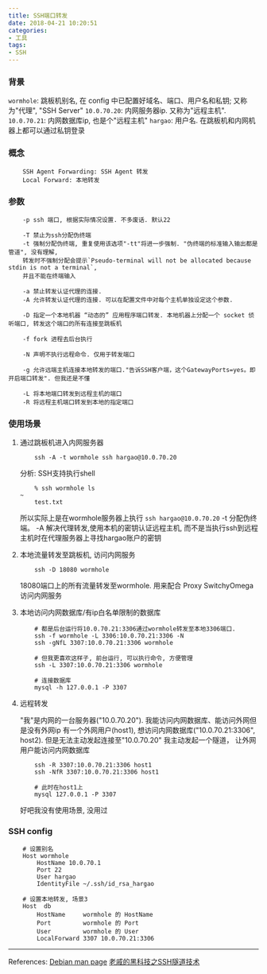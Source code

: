 ```yaml
---
title: SSH端口转发
date: 2018-04-21 10:20:51
categories:
- 工具
tags:
- SSH
---
```


### 背景

`wormhole`: 跳板机别名, 在 config 中已配置好域名、端口、用户名和私钥; 又称为"代理", "SSH Server"
`10.0.70.20`: 内网服务器ip. 又称为"远程主机".
`10.0.70.21`: 内网数据库ip, 也是个"远程主机"
`hargao`: 用户名. 在跳板机和内网机器上都可以通过私钥登录

### 概念

```
    SSH Agent Forwarding: SSH Agent 转发
    Local Forward: 本地转发
```

<!-- more -->

### 参数

```
    -p ssh 端口, 根据实际情况设置. 不多废话. 默认22

    -T 禁止为ssh分配伪终端
    -t 强制分配伪终端, 重复使用该选项"-tt"将进一步强制. "伪终端的标准输入输出都是管道", 没有理解,
    转发时不强制分配会提示`Pseudo-terminal will not be allocated because stdin is not a terminal`,
    并且不能在终端输入

    -a 禁止转发认证代理的连接.
    -A 允许转发认证代理的连接. 可以在配置文件中对每个主机单独设定这个参数.

    -D 指定一个本地机器 “动态的” 应用程序端口转发. 本地机器上分配一个 socket 侦听端口, 转发这个端口的所有连接至跳板机

    -f fork 进程去后台执行

    -N 声明不执行远程命令. 仅用于转发端口

    -g 允许远端主机连接本地转发的端口."告诉SSH客户端，这个GatewayPorts=yes。即开启端口转发". 但我还是不懂

    -L 将本地端口转发到远程主机的端口
    -R 将远程主机端口转发到本地的指定端口
```

### 使用场景

1. 通过跳板机进入内网服务器

    ```shell
        ssh -A -t wormhole ssh hargao@10.0.70.20
    ```

    分析: SSH支持执行shell
    ```shell
        % ssh wormhole ls                                                                                                                                                                         ~
        test.txt
    ```
    所以实际上是在wormhole服务器上执行 `ssh hargao@10.0.70.20`
    -t 分配伪终端。 -A 解决代理转发,使用本机的密钥认证远程主机, 而不是当执行ssh到远程主机时在代理服务器上寻找hargao账户的密钥

2. 本地流量转发至跳板机, 访问内网服务
    ```shell
        ssh -D 18080 wormhole
    ```
    18080端口上的所有流量转发至wormhole. 用来配合 Proxy SwitchyOmega 访问内网服务

3. 本地访问内网数据库/有ip白名单限制的数据库

    ```shell
        # 都是后台运行将10.0.70.21:3306通过wormhole转发至本地3306端口.
        ssh -f wormhole -L 3306:10.0.70.21:3306 -N
        ssh -gNfL 3307:10.0.70.21:3306 wormhole

        # 但我更喜欢这样子, 前台运行, 可以执行命令, 方便管理
        ssh -L 3307:10.0.70.21:3306 wormhole

        # 连接数据库
        mysql -h 127.0.0.1 -P 3307
    ```

4. 远程转发

    "我"是内网的一台服务器("10.0.70.20"). 我能访问内网数据库、能访问外网但是没有外网ip
    有一个外网用户(host1), 想访问内网数据库("10.0.70.21:3306", host2). 但是无法主动发起连接至"10.0.70.20"
    我主动发起一个隧道， 让外网用户能访问内网数据库

    ```shell
        ssh -R 3307:10.0.70.21:3306 host1
        ssh -NfR 3307:10.0.70.21:3306 host1

        # 此时在host1上
        mysql 127.0.0.1 -P 3307
    ```

    好吧我没有使用场景, 没用过

### SSH config
```
    # 设置别名
    Host wormhole
        HostName 10.0.70.1
        Port 22
        User hargao
        IdentityFile ~/.ssh/id_rsa_hargao

    # 设置本地转发, 场景3
    Host  db
        HostName     wormhole 的 HostName
        Port         wormhole 的 Port
        User         wormhole 的 User
        LocalForward 3307 10.0.70.21:3306
```

-------
References:
[Debian man page](https://manpages.debian.org/stretch/manpages-zh/ssh.1.zh_CN.html)
[老戚的黑科技之SSH隧道技术](https://blog.csdn.net/yeyichao/article/details/51154312)
